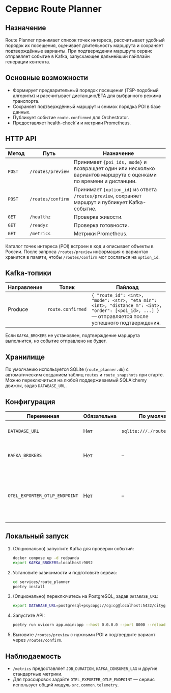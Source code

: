# Сервис Route Planner

## Назначение
Route Planner принимает список точек интереса, рассчитывает удобный порядок их посещения, оценивает длительность маршрута и сохраняет подтверждённые варианты. При подтверждении маршрута сервис отправляет событие в Kafka, запускающее дальнейший пайплайн генерации контента.

## Основные возможности
- Формирует предварительный порядок посещения (TSP-подобный алгоритм) и рассчитывает дистанцию/ETA для выбранного режима транспорта.
- Сохраняет подтверждённый маршрут и снимок порядка POI в базе данных.
- Публикует событие `route.confirmed` для Orchestrator.
- Предоставляет health-check'и и метрики Prometheus.

## HTTP API
| Метод | Путь | Назначение |
| --- | --- | --- |
| `POST` | `/routes/preview` | Принимает `{poi_ids, mode}` и возвращает один или несколько вариантов маршрута с оценками по времени и дистанции. |
| `POST` | `/routes/confirm` | Принимает `{option_id}` из ответа `/routes/preview`, сохраняет маршрут и публикует Kafka-событие. |
| `GET` | `/healthz` | Проверка живости. |
| `GET` | `/readyz` | Проверка готовности. |
| `GET` | `/metrics` | Метрики Prometheus. |

Каталог точек интереса (POI) встроен в код и описывает объекты в России. После запроса `/routes/preview` информация о вариантах хранится в памяти, чтобы `/routes/confirm` мог сослаться на `option_id`.

## Kafka-топики
| Направление | Топик | Пайлоад |
| --- | --- | --- |
| Produce | `route.confirmed` | `{ "route_id": <int>, "mode": <str>, "eta_min": <int>, "distance_m": <int>, "order": [<poi_id>, ...] }` — отправляется после успешного подтверждения. |

Если `KAFKA_BROKERS` не установлен, подтверждение маршрута выполнится, но событие отправлено не будет.

## Хранилище
По умолчанию используется SQLite (`route_planner.db`) с автоматическим созданием таблиц `routes` и `route_snapshots` при старте. Можно переключиться на любой поддерживаемый SQLAlchemy движок, задав `DATABASE_URL`.

## Конфигурация
| Переменная | Обязательна | По умолчанию | Описание |
| --- | --- | --- | --- |
| `DATABASE_URL` | Нет | `sqlite:///./route_planner.db` | URL базы данных SQLAlchemy. |
| `KAFKA_BROKERS` | Нет | – | Брокеры Kafka/Redpanda для публикации `route.confirmed`. |
| `OTEL_EXPORTER_OTLP_ENDPOINT` | Нет | – | Глобальный OTLP-эндпоинт для трассировок (используется общим модулем телеметрии). |

## Локальный запуск
1. (Опционально) запустите Kafka для проверки событий:
   ```bash
   docker compose up -d redpanda
   export KAFKA_BROKERS=localhost:9092
   ```
2. Установите зависимости и подготовьте сервис:
   ```bash
   cd services/route_planner
   poetry install
   ```
3. (Опционально) переключитесь на PostgreSQL, задав `DATABASE_URL`:
   ```bash
   export DATABASE_URL=postgresql+psycopg://cg:cg@localhost:5432/cityguide
   ```
4. Запустите API:
   ```bash
   poetry run uvicorn app.main:app --host 0.0.0.0 --port 8000 --reload
   ```
5. Вызовите `/routes/preview` с нужными POI и подтвердите вариант через `/routes/confirm`.

## Наблюдаемость
- `/metrics` предоставляет `JOB_DURATION`, `KAFKA_CONSUMER_LAG` и другие стандартные метрики.
- Для трассировок задайте `OTEL_EXPORTER_OTLP_ENDPOINT` — сервис использует общий модуль `src.common.telemetry`.
